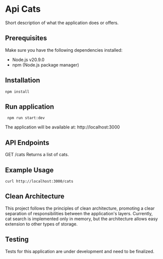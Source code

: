 # Api Cats
Short description of what the application does or offers.

## Prerequisites
Make sure you have the following dependencies installed:

- Node.js v20.9.0
- npm (Node.js package manager)

## Installation
```
npm install
```

## Run application

 ```
  npm run start:dev
```
The application will be available at: http://localhost:3000


## API Endpoints
GET /cats
Returns a list of cats.

## Example Usage
 ```
 curl http://localhost:3000/cats 
 ```

## Clean Architecture
This project follows the principles of clean architecture, promoting a clear separation of responsibilities between the application's layers. Currently, cat search is implemented only in memory, but the architecture allows easy extension to other types of storage.

## Testing
Tests for this application are under development and need to be finalized.

